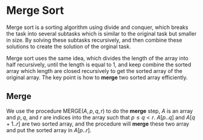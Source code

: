 # Merge Sort
Merge sort is a sorting algorithm using divide and conquer, which breaks the task into several subtasks which is similar to the original task but smaller in size. By solving these subtasks recursively, and then combine these solutions to create the solution of the orginal task.

Merge sort uses the same idea, which divides the length of the array into half recursively, until the length is equal to $1$, and keep combine the sorted array which length are closed recursively to get the sorted array of the original array. The key point is how to **merge** two sorted array efficiently. 

## Merge 
We use the procedure MERGE($A,p,q,r$) to do the **merge** step, $A$ is an array and $p,q,$ and $r$ are indices into the array such that $p\leq q < r$. $A[p..q]$ and $A[q+1..r]$ are two sorted array, and the procedure will **merge** these two array and put the sorted array in $A[p..r]$.

